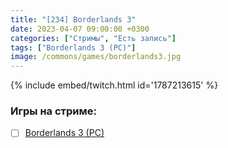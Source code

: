```yaml
---
title: "[234] Borderlands 3"
date: 2023-04-07 09:00:00 +0300
categories: ["Стримы", "Есть запись"]
tags: ["Borderlands 3 (PC)"]
image: /commons/games/borderlands3.jpg
---
```


{% include embed/twitch.html id='1787213615' %}

### Игры на стриме:
+ [ ] [Borderlands 3 (PC)](/tags/borderlands-3-pc)
